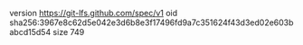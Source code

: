 version https://git-lfs.github.com/spec/v1
oid sha256:3967e8c62d5e042e3d6b8e3f17496fd9a7c351624f43d3ed02e603babcd15d54
size 749

